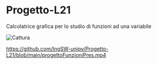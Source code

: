 # Progetto-L21
Calcolatrice grafica per lo studio di funzioni ad una variabile

![Cattura](https://user-images.githubusercontent.com/80196658/114384114-99a01a80-9b8e-11eb-9f46-ff80eaabdf83.JPG)

https://github.com/IngSW-unipv/Progetto-L21/blob/main/progettoFunzioniPres.mp4
